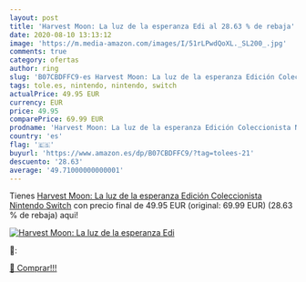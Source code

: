 ```yaml
---
layout: post
title: 'Harvest Moon: La luz de la esperanza Edi al 28.63 % de rebaja'
date: 2020-08-10 13:13:12
image: 'https://m.media-amazon.com/images/I/51rLPwdQoXL._SL200_.jpg'
comments: true
category: ofertas
author: ring
slug: 'B07CBDFFC9-es Harvest Moon: La luz de la esperanza Edición Coleccionista...'
tags: tole.es, nintendo, nintendo, switch
actualPrice: 49.95 EUR
currency: EUR
price: 49.95
comparePrice: 69.99 EUR
prodname: 'Harvest Moon: La luz de la esperanza Edición Coleccionista Nintendo Switch'
country: 'es'
flag: '🇪🇸'
buyurl: 'https://www.amazon.es/dp/B07CBDFFC9/?tag=tolees-21'
descuento: '28.63'
average: '49.71000000000001'
---
```


Tienes [Harvest Moon: La luz de la esperanza Edición Coleccionista Nintendo Switch](https://www.amazon.es/dp/B07CBDFFC9/?tag=tolees-21) con precio final de  49.95 EUR (original: 69.99 EUR) (28.63 %  de rebaja) aqui!

[![Harvest Moon: La luz de la esperanza Edi](https://m.media-amazon.com/images/I/51rLPwdQoXL._SL200_.jpg)](https://www.amazon.es/dp/B07CBDFFC9/?tag=tolees-21)

🔎:


[🛒 Comprar!!!](https://www.amazon.es/dp/B07CBDFFC9/?tag=tolees-21)
